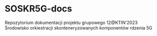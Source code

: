 # SOSKR5G-docs
Repozytorium dokumentacji projektu grupowego 12@KTIN'2023 Środowisko orkiestracji skonteneryzowanych komponentów rdzenia 5G
